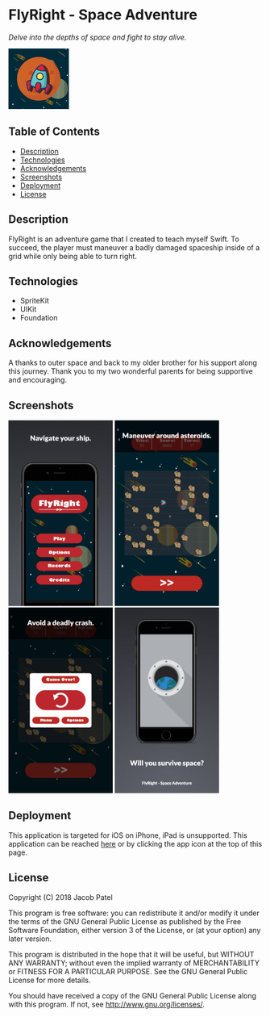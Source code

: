 # FlyRight - Space Adventure 

*Delve into the depths of space and fight to stay alive.* 

![Appstore](FlyRight/Assets.xcassets/AppIcon.appiconset/Icon-App-60x60@2x.png)

## Table of Contents
- [Description](#description)
- [Technologies](#technologies)
- [Acknowledgements](#acknowledgements)
- [Screenshots](#screenshots)
- [Deployment](#deployment)
- [License](#license)

## Description

FlyRight is an adventure game that I created to teach myself Swift. To succeed, the player must maneuver a badly damaged spaceship inside of a grid while only being able to turn right.

## Technologies

* SpriteKit
* UIKit
* Foundation

## Acknowledgements

A thanks to outer space and back to my older brother for his support along this journey. Thank you to my two wonderful parents for being supportive and encouraging.

## Screenshots

<img src="Screenshots/Menu.jpg" width="207" height="368"> <img src="Screenshots/Game.jpg" width="207" height="368">
<img src="Screenshots/GameOver.jpg" width="207" height="368"> <img src="Screenshots/Launchscreen.jpg" width="207" height="368">

## Deployment

This application is targeted for iOS on iPhone, iPad is unsupported. This application can be reached [here](https://appstoreprofile) or by clicking the app icon at the top of this page.

## License

 Copyright (C) 2018 Jacob Patel

 This program is free software: you can redistribute it and/or modify
 it under the terms of the GNU General Public License as published by
 the Free Software Foundation, either version 3 of the License, or
 (at your option) any later version.

 This program is distributed in the hope that it will be useful,
 but WITHOUT ANY WARRANTY; without even the implied warranty of
 MERCHANTABILITY or FITNESS FOR A PARTICULAR PURPOSE.  See the
 GNU General Public License for more details.

 You should have received a copy of the GNU General Public License
 along with this program.  If not, see <http://www.gnu.org/licenses/>.
